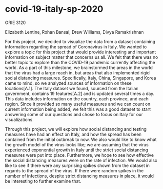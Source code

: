 # covid-19-italy-sp-2020
ORIE 3120 

Elizabeth Lentine, Rohan Bansal, Drew Williams, Divya Ramakrishnan 

For this project, we decided to visualize the data from a dataset containing information regarding the spread of Coronavirus in Italy. We wanted to explore a topic for this project that would provide interesting and important information on subject matter that concerns us all. We felt that there was no better topic to explore than the COVID-19 pandemic currently affecting the world. As a part of this milestone, we brainstormed the areas in the world that the virus had a large reach in, but areas that also implemented rigid social distancing measures. Specifically, Italy, China, Singapore, and Korea came to mind, so we analyzed sources of information on these locations[A.1]. The Italy dataset we found, sourced from the Italian government, contains 19 features[A.2] and is updated several times a day. This data includes information on the country, each province, and each region. Since it provided so many useful measures and we can count on current information being added, we felt this was a good dataset to start answering some of our questions and chose to focus on Italy for our visualizations.

Through this project, we will explore how social distancing and testing measures have had an effect on Italy, and how the spread has been contained from the initial outbreak to now. We also would like to know what the growth model of the virus looks like; we are assuming that the virus experienced exponential growth in Italy until the strict social distancing measures were put into place. Furthermore, we hope to see how effective the social distancing measures were on the rate of infection. We would also like to see if there were any surprising spikes shown from the dataset in regards to the spread of the virus. If there were random spikes in the number of infections, despite strict distancing measures in place, it would be interesting to further examine that. 

